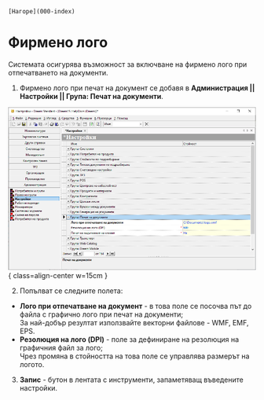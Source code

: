 ```{only} html
[Нагоре](000-index)
```

# Фирмено лого

Системата осигурява възможност за включване на фирмено лого при отпечатването на документи. 

1) Фирмено лого при печат на документ се добавя в **Администрация || Настройки || Група: Печат на документи**. 

![](903-logo1.png){ class=align-center w=15cm }

2) Попълват се следните полета:  
- **Лого при отпечатване на документ** - в това поле се посочва път до файла с графично лого при печат на документи;  
За най-добър резултат използвайте векторни файлове - WMF, EMF, EPS.  
- **Резолюция на лого (DPI)** - поле за дефиниране на резолюция на графичния файл за лого;  
Чрез промяна в стойността на това поле се управлява размерът на логото.  

3) **Запис** - бутон в лентата с инструменти, запаметяващ въведените настройки.  
